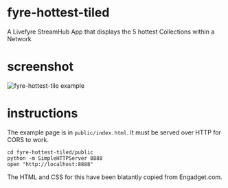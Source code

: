 # fyre-hottest-tiled

A Livefyre StreamHub App that displays the 5 hottest Collections within a Network

# screenshot

![fyre-hottest-tile example](http://gobengo.github.com/fyre-hottest-tiled/images/screenshot.png)

# instructions
The example page is in `public/index.html`. It must be served over HTTP for CORS to work.

    cd fyre-hottest-tiled/public
    python -m SimpleHTTPServer 8888
    open "http://localhost:8888"

The HTML and CSS for this have been blatantly copied from Engadget.com.
